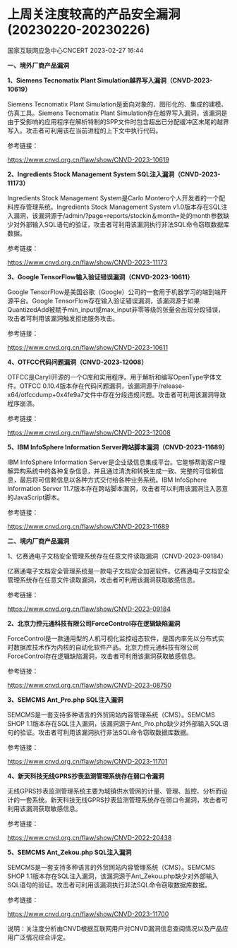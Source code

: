 #  上周关注度较高的产品安全漏洞(20230220-20230226)   
 国家互联网应急中心CNCERT   2023-02-27 16:44  
  
**一、境外厂商产品漏洞**  
  
**1、Siemens Tecnomatix Plant Simulation越界写入漏洞（CNVD-2023-10619）**  
  
Siemens Tecnomatix Plant Simulation是面向对象的、图形化的、集成的建模、仿真工具。Siemens Tecnomatix Plant
Simulation存在越界写入漏洞，该漏洞是由于受影响的应用程序在解析特制的SPP文件时包含超出已分配缓冲区末尾的越界写入。攻击者可利用该在当前进程的上下文中执行代码。  
  
参考链接：  
  
https://www.cnvd.org.cn/flaw/show/CNVD-2023-10619  
  
**2、Ingredients Stock Management System SQL注入漏洞（CNVD-2023-11173）**  
  
Ingredients Stock Management System是Carlo Montero个人开发者的一个配料库存管理系统。Ingredients Stock
Management System v1.0版本存在SQL注入漏洞，该漏洞源于/admin/?page=reports/stockin＆month=处的month参数缺少对外部输入SQL语句的验证，攻击者可利用该漏洞执行非法SQL命令窃取数据库数据。  
  
参考链接：  
  
https://www.cnvd.org.cn/flaw/show/CNVD-2023-11173  
  
**3、Google TensorFlow输入验证错误漏洞（CNVD-2023-10611）**  
  
Google TensorFlow是美国谷歌（Google）公司的一套用于机器学习的端到端开源平台。Google TensorFlow存在输入验证错误漏洞，该漏洞源于如果QuantizedAdd被赋予min_input或max_input非零等级的张量会出现分段错误，攻击者可利用该漏洞触发拒绝服务攻击。  
  
参考链接：  
  
https://www.cnvd.org.cn/flaw/show/CNVD-2023-10611  
  
**4、OTFCC代码问题漏洞（CNVD-2023-12008）**  
  
OTFCC是Caryll开源的一个C库和实用程序。用于解析和编写OpenType字体文件。OTFCC 0.10.4版本存在代码问题漏洞，该漏洞源于/release-x64/otfccdump+0x4fe9a7文件中存在分段违规问题。攻击者可利用该漏洞导致程序崩溃。  
  
参考链接：  
  
https://www.cnvd.org.cn/flaw/show/CNVD-2023-12008  
  
**5、IBM InfoSphere Information Server跨站脚本漏洞（CNVD-2023-11689）**  
  
IBM InfoSphere Information Server是企业级信息集成平台。它能够帮助客户理解异构系统中的各种复杂信息，并且通过清洗和转换生成一致、完整的可信赖信息，最后将可信赖信息以各种方式交付给各种业务系统。IBM InfoSphere Information
Server 11.7版本存在跨站脚本漏洞，攻击者可以利用该漏洞注入恶意的JavaScript脚本。  
  
参考链接：  
  
https://www.cnvd.org.cn/flaw/show/CNVD-2023-11689  
  
  
**二、境内厂商产品漏洞**  
  
1、亿赛通电子文档安全管理系统存在任意文件读取漏洞（CNVD-2023-09184）  
  
亿赛通电子文档安全管理系统是一款电子文档安全加密软件。亿赛通电子文档安全管理系统存在任意文件读取漏洞，攻击者可利用该漏洞获取敏感信息。  
  
参考链接：  
  
https://www.cnvd.org.cn/flaw/show/CNVD-2023-09184  
  
**2、北京力控元通科技有限公司ForceControl存在逻辑缺陷漏洞**  
  
ForceControl是一款通用型的人机可视化监控组态软件，是国内率先以分布式实时数据库技术作为内核的自动化软件产品。北京力控元通科技有限公司ForceControl存在逻辑缺陷漏洞，攻击者可利用该漏洞获取敏感信息。  
  
参考链接：  
  
https://www.cnvd.org.cn/flaw/show/CNVD-2023-08750  
  
**3、SEMCMS Ant_Pro.php SQL注入漏洞**  
  
SEMCMS是一套支持多种语言的外贸网站内容管理系统（CMS）。SEMCMS SHOP 1.1版本存在SQL注入漏洞，该漏洞源于Ant_Pro.php缺少对外部输入SQL语句的验证。攻击者可利用该漏洞执行非法SQL命令窃取数据库数据。  
  
参考链接：  
  
https://www.cnvd.org.cn/flaw/show/CNVD-2023-11701  
  
**4、新天科技无线GPRS抄表监测管理系统存在弱口令漏洞**  
  
无线GPRS抄表监测管理系统主要为城镇供水管网的计量、管理、监控、分析而设计的一套系统。新天科技无线GPRS抄表监测管理系统存在弱口令漏洞，攻击者可利用该漏洞获取敏感信息。  
  
参考链接：  
  
https://www.cnvd.org.cn/flaw/show/CNVD-2022-20438  
  
**5、SEMCMS Ant_Zekou.php SQL注入漏洞**  
  
SEMCMS是一套支持多种语言的外贸网站内容管理系统（CMS）。SEMCMS SHOP 1.1版本存在SQL注入漏洞，该漏洞源于Ant_Zekou.php缺少对外部输入SQL语句的验证。攻击者可利用该漏洞执行非法SQL命令窃取数据库数据。  
  
参考链接：  
  
https://www.cnvd.org.cn/flaw/show/CNVD-2023-11700  
  
  
说明：关注度分析由CNVD根据互联网用户对CNVD漏洞信息查阅情况以及产品应用广泛情况综合评定。  
  
  

